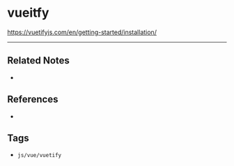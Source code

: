 # vueitfy
https://vuetifyjs.com/en/getting-started/installation/

---
## Related Notes
- 

## References
- 

## Tags
- `js/vue/vuetify` 
